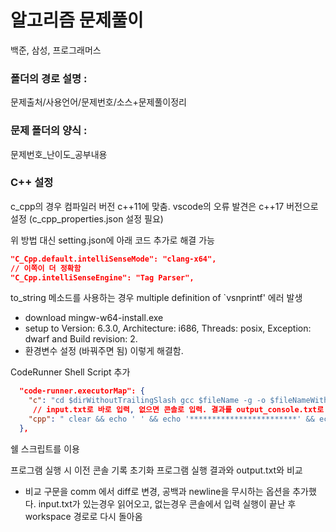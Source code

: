 # 알고리즘 문제풀이

백준, 삼성, 프로그래머스

### 폴더의 경로 설명 :
문제출처/사용언어/문제번호/소스+문제풀이정리

### 문제 폴더의 양식 : 
문제번호_난이도_공부내용

### C++ 설정
c_cpp의 경우 컴파일러 버전 c++11에 맞춤.
vscode의 오류 발견은 c++17 버전으로 설정 (c_cpp_properties.json 설정 필요)

위 방법 대신 setting.json에 아래 코드 추가로 해결 가능
```json
"C_Cpp.default.intelliSenseMode": "clang-x64",
// 이쪽이 더 정확함
"C_Cpp.intelliSenseEngine": "Tag Parser",
```

to_string 메소드를 사용하는 경우 multiple definition of `vsnprintf' 에러 발생
 - download mingw-w64-install.exe
 - setup to Version: 6.3.0, Architecture: i686, Threads: posix, Exception: dwarf and Build revision: 2.
 - 환경변수 설정 (바꿔주면 됨)
이렇게 해결함.

CodeRunner Shell Script 추가
```json
  "code-runner.executorMap": {
    "c": "cd $dirWithoutTrailingSlash gcc $fileName -g -o $fileNameWithoutExt && ./$fileNameWithoutExt.exe",
     // input.txt로 바로 입력, 없으면 콘솔로 입력. 결과를 output_console.txt로 출력, output.txt와 비교.
    "cpp": " clear && echo ' ' && echo '************************' && echo '****     Output     ****' && echo '************************' && echo ' ' && cd $dirWithoutTrailingSlash && g++ $fileName -g -o $fileNameWithoutExt && if [ -e $'input.txt' ]; then ./$fileNameWithoutExt.exe < input.txt | tee output_console.txt; else ./$fileNameWithoutExt.exe | tee output_console.txt; fi && echo ' ' && echo '************************' && echo '****     Result     ****' && echo '************************' && echo ' ' && if [ -e $'output.txt' ]; then diff -w -B output.txt output_console.txt; else cat output_console.txt; fi && cd '$workspaceRoot' ",
  },
```
쉘 스크립트를 이용

프로그램 실행 시 이전 콘솔 기록 초기화
프로그램 실행 결과와 output.txt와 비교
- 비교 구문을 comm 에서 diff로 변경, 공백과 newline을 무시하는 옵션을 추가했다.
input.txt가 있는경우 읽어오고, 없는경우 콘솔에서 입력
실행이 끝난 후 workspace 경로로 다시 돌아옴